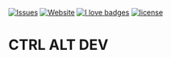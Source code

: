 [![Issues](https://img.shields.io/github/issues/ctrlaltdev/ctrlaltdev.github.io.svg?style=for-the-badge)](https://github.com/ctrlaltdev/ctrlaltdev/issues)
[![Website](https://img.shields.io/website-up-down-green-red/https/ctrlaltdev.xyz.svg?style=for-the-badge)](https://ctrlaltdev.xyz)
[![I love badges](https://img.shields.io/badge/I%20love-badges-FF00FF.svg?style=for-the-badge)](https://shields.io)
[![license](https://img.shields.io/github/license/ctrlaltdev/ctrlaltdev.github.io.svg?style=for-the-badge)](https://github.com/ctrlaltdev/ctrlaltdev.github.io/blob/master/LICENSE)

# CTRL ALT DEV
